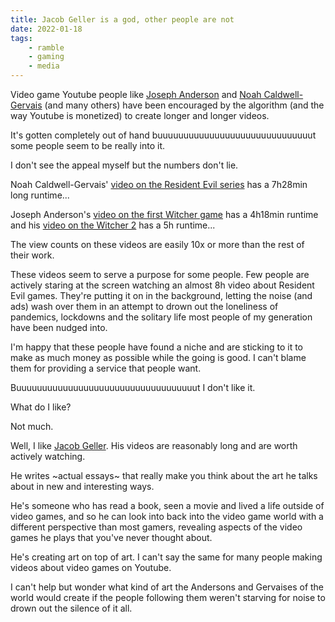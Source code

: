```yaml
---
title: Jacob Geller is a god, other people are not
date: 2022-01-18
tags:
    - ramble
    - gaming
    - media
---
```


Video game Youtube people like [Joseph Anderson](https://www.youtube.com/c/JosephAndersonChannel/videos) and [Noah Caldwell-Gervais](https://www.youtube.com/user/broadcaststsatic) (and many others) have been encouraged by the algorithm (and the way Youtube is monetized) to create longer and longer videos.

It's gotten completely out of hand buuuuuuuuuuuuuuuuuuuuuuuuuuuuuut some people seem to be really into it.

I don't see the appeal myself but the numbers don't lie.

Noah Caldwell-Gervais' [video on the Resident Evil series](https://www.youtube.com/watch?v=CZUwmfeHB58) has a 7h28min long runtime...

Joseph Anderson's [video on the first Witcher game](https://www.youtube.com/watch?v=NtrAx-rVgco) has a 4h18min runtime and his [video on the Witcher 2](https://www.youtube.com/watch?v=htYR2GdA7OE) has a 5h runtime...

The view counts on these videos are easily 10x or more than the rest of their work.

These videos seem to serve a purpose for some people. Few people are actively staring at the screen watching an almost 8h video about Resident Evil games. They're putting it on in the background, letting the noise (and ads) wash over them in an attempt to drown out the loneliness of pandemics, lockdowns and the solitary life most people of my generation have been nudged into.

I'm happy that these people have found a niche and are sticking to it to make as much money as possible while the going is good. I can't blame them for providing a service that people want.

Buuuuuuuuuuuuuuuuuuuuuuuuuuuuuuuuuuut I don't like it.

What do I like?

Not much.

Well, I like [Jacob Geller](https://www.youtube.com/c/JacobGeller/videos). His videos are reasonably long and are worth actively watching.

He writes ~actual essays~ that really make you think about the art he talks about in new and interesting ways.

He's someone who has read a book, seen a movie and lived a life outside of video games, and so he can look into back into the video game world with a different perspective than most gamers, revealing aspects of the video games he plays that you've never thought about.

He's creating art on top of art. I can't say the same for many people making videos about video games on Youtube.

I can't help but wonder what kind of art the Andersons and Gervaises of the world would create if the people following them weren't starving for noise to drown out the silence of it all.
